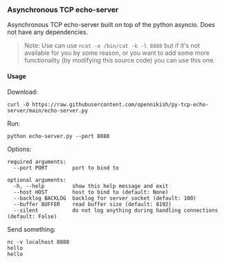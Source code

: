 ### Asynchronous TCP echo-server

Asynchronous TCP echo-server built on top of the python asyncio. Does not have any dependencies.

> Note: Use can use `ncat -e /bin/cat -k -l 8888` but if it's not available for you by some reason, or you want to add some more functionality (by modifying this source code) you can use this one.

#### Usage

Download:
```
curl -O https://raw.githubusercontent.com/opennikish/py-tcp-echo-server/main/echo-server.py
```

Run:
```
python echo-server.py --port 8888
```

Options:
```
required arguments:
  --port PORT        port to bind to
  
optional arguments:
  -h, --help         show this help message and exit
  --host HOST        host to bind to (default: None)
  --backlog BACKLOG  backlog for server socket (default: 100)
  --buffer BUFFER    read buffer size (default: 8192)
  --silent           do not log anything during handling connections (default: False)
```

Send something:
```
nc -v localhost 8888
hello
hello
```
